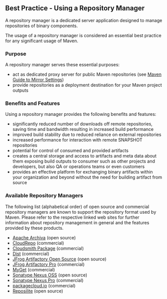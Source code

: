## Best Practice - Using a Repository Manager
<!--
Licensed to the Apache Software Foundation (ASF) under one
or more contributor license agreements.  See the NOTICE file
distributed with this work for additional information
regarding copyright ownership.  The ASF licenses this file
to you under the Apache License, Version 2.0 (the
"License"); you may not use this file except in compliance
with the License.  You may obtain a copy of the License at

    http://www.apache.org/licenses/LICENSE-2.0

Unless required by applicable law or agreed to in writing,
software distributed under the License is distributed on an
"AS IS" BASIS, WITHOUT WARRANTIES OR CONDITIONS OF ANY
KIND, either express or implied.  See the License for the
specific language governing permissions and limitations
under the License.
-->
A repository manager is a dedicated server application designed to manage
repositories of binary components.

The usage of a repository manager is 
considered an essential best practice for any significant usage of Maven.


### Purpose

A repository manager serves these essential purposes:

* act as dedicated proxy server for public Maven repositories
(see [Maven Guide to Mirror Settings](./guides/mini/guide-mirror-settings.html))
* provide repositories as a deployment destination for your Maven project 
outputs

### Benefits and Features

Using a repository manager provides the following benefits and features:

* significantly reduced number of downloads off remote repositories, saving time
and bandwidth resulting in increased build performance
* improved build stability due to reduced reliance on external repositories
* increased performance for interaction with remote SNAPSHOT repositories
* potential for control of consumed and provided artifacts
* creates a central storage and access to artifacts and meta data about them 
exposing build outputs to consumer such as other projects and developers, but 
also QA or operations teams or even customers 
* provides an effective platform for exchanging binary artifacts within 
your organization and beyond without the need for building artifact from source

### Available Repository Managers

The following list (alphabetical order) of open source and commercial repository
 managers are known to support the repository format used by Maven. Please refer to the respective linked web sites for further information about repository management in general 
and the features provided by these products.

* <a href="https://archiva.apache.org/" target="_blank" rel="nofollow">Apache Archiva</a> (open source)
* <a href="https://www.cloudrepo.io" target="_blank" rel="nofollow">CloudRepo</a> (commercial)
* <a href="https://www.cloudsmith.io" target="_blank" rel="nofollow">Cloudsmith Package</a> (commercial)
* <a href="https://www.dist.cloud" target="_blank" rel="nofollow">Dist</a> (commercial)
* <a href="https://www.jfrog.com/open-source" target="_blank" rel="nofollow">JFrog Artifactory Open Source</a> (open source)
* <a href="https://www.jfrog.com/artifactory/" target="_blank" rel="nofollow">JFrog Artifactory Pro</a> (commercial)
* <a href="https://www.myget.org" target="_blank" rel="nofollow">MyGet</a> (commercial)
* <a href="https://www.sonatype.org/nexus/go/" target="_blank" rel="nofollow">Sonatype Nexus OSS</a> (open source)
* <a href="https://links.sonatype.com/products/nexus/pro/home" target="_blank" rel="nofollow">Sonatype Nexus Pro</a> (commercial)
* <a href="https://packagecloud.io" target="_blank" rel="nofollow">packagecloud.io</a> (commercial)
* <a href="https://reposilite.com" target="_blank" rel="nofollow">Reposilite</a> (open source)
